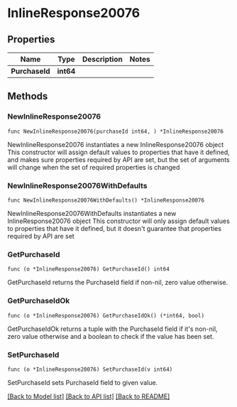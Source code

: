 # InlineResponse20076

## Properties

Name | Type | Description | Notes
------------ | ------------- | ------------- | -------------
**PurchaseId** | **int64** |  | 

## Methods

### NewInlineResponse20076

`func NewInlineResponse20076(purchaseId int64, ) *InlineResponse20076`

NewInlineResponse20076 instantiates a new InlineResponse20076 object
This constructor will assign default values to properties that have it defined,
and makes sure properties required by API are set, but the set of arguments
will change when the set of required properties is changed

### NewInlineResponse20076WithDefaults

`func NewInlineResponse20076WithDefaults() *InlineResponse20076`

NewInlineResponse20076WithDefaults instantiates a new InlineResponse20076 object
This constructor will only assign default values to properties that have it defined,
but it doesn't guarantee that properties required by API are set

### GetPurchaseId

`func (o *InlineResponse20076) GetPurchaseId() int64`

GetPurchaseId returns the PurchaseId field if non-nil, zero value otherwise.

### GetPurchaseIdOk

`func (o *InlineResponse20076) GetPurchaseIdOk() (*int64, bool)`

GetPurchaseIdOk returns a tuple with the PurchaseId field if it's non-nil, zero value otherwise
and a boolean to check if the value has been set.

### SetPurchaseId

`func (o *InlineResponse20076) SetPurchaseId(v int64)`

SetPurchaseId sets PurchaseId field to given value.



[[Back to Model list]](../README.md#documentation-for-models) [[Back to API list]](../README.md#documentation-for-api-endpoints) [[Back to README]](../README.md)


